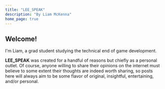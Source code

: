 ```yaml
---
title: "LEE_SPEAK"
description: "By Liam McKenna"
home_page: true
---
```


## Welcome!

I'm Liam, a grad student studying the technical end of game development.

<b>LEE_SPEAK</b> was created for a handful of reasons but chiefly as a personal outlet. Of course, anyone willing to share 
their opinions on the internet must believe to some extent their thoughts are indeed worth sharing, so posts here will always 
aim to be some flavor of original, insightful, entertaining, and/or personal.